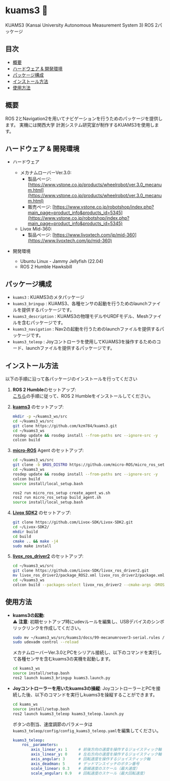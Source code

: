 # kuams3 🤖

KUAMS3 (Kansai University Autonomous Measurement System 3) ROS 2パッケージ

## 目次
<!-- TOC -->

- [概要](#概要)
- [ハードウェア & 開発環境](#ハードウェア--開発環境)
- [パッケージ構成](#パッケージ構成)
- [インストール方法](#インストール方法)
- [使用方法](#使用方法)

<!-- /TOC -->

## 概要
ROS 2とNavigation2を用いてナビゲーションを行うためのパッケージを提供します。
実機には関西大学 計測システム研究室が制作するKUAMS3を使用します。

## ハードウェア & 開発環境
- ハードウェア
    - メカナムローバーVer.3.0:
        - 製品ページ: [https://www.vstone.co.jp/products/wheelrobot/ver.3.0_mecanum.html](https://www.vstone.co.jp/products/wheelrobot/ver.3.0_mecanum.html)
        - 販売ページ: [https://www.vstone.co.jp/robotshop/index.php?main_page=product_info&products_id=5345](https://www.vstone.co.jp/robotshop/index.php?main_page=product_info&products_id=5345)
    - Livox Mid-360:
        - 製品ページ: [https://www.livoxtech.com/jp/mid-360](https://www.livoxtech.com/jp/mid-360)

- 開発環境
    - Ubuntu Linux - Jammy Jellyfish (22.04)
    - ROS 2 Humble Hawksbill

## パッケージ構成
- `kuams3` : KUAMS3のメタパッケージ
- `kuams3_bringup` : KUAMS3、各種センサの起動を行うためのlaunchファイルを提供するパッケージです。
- `kuams3_description` : KUAMS3の物理モデルやURDFモデル、Meshファイルを含むパッケージです。
- `kuams3_navigation` : Nav2の起動を行うためのlaunchファイルを提供するパッケージです。
- `kuams3_teleop` : Joyコントローラを使用してKUAMS3を操作するためのコード、launchファイルを提供するパッケージです。

## インストール方法  
以下の手順に沿って各パッケージのインストールを行ってください  
1. **ROS 2 Humble**のセットアップ:  
   [こちら](https://docs.ros.org/en/humble/Installation.html)の手順に従って、ROS 2 Humbleをインストールしてください。

2. [**kuams3**](https://github.com/kzm784/kuams3) のセットアップ:
   ```bash
   mkdir -p ~/kuams3_ws/src
   cd ~/kuams3_ws/src
   git clone https://github.com/kzm784/kuams3.git
   cd ~/kuams3_ws
   rosdep update && rosdep install --from-paths src --ignore-src -y
   colcon build
    ```

3. [**micro-ROS**](https://micro.ros.org/) Agent のセットアップ:
   ```bash
   cd ~/kuams3_ws/src
   git clone -b $ROS_DISTRO https://github.com/micro-ROS/micro_ros_setup.git
   cd ~/kuams3_ws
   rosdep update && rosdep install --from-paths src --ignore-src -y
   colcon build
   source install/local_setup.bash

   ros2 run micro_ros_setup create_agent_ws.sh
   ros2 run micro_ros_setup build_agent.sh
   source install/local_setup.bash
    ```
5. [**Livox SDK2**](https://github.com/Livox-SDK/Livox-SDK2.git) のセットアップ:
   ```bash
   git clone https://github.com/Livox-SDK/Livox-SDK2.git
   cd ~/Livox-SDK2/
   mkdir build
   cd build
   cmake .. && make -j4
   sudo make install
   ```

4. [**livox_ros_driver2**](https://github.com/Livox-SDK/livox_ros_driver2) のセットアップ:
   ```bash
   cd ~/kuams3_ws/src
   git clone https://github.com/Livox-SDK/livox_ros_driver2.git
   mv livox_ros_driver2/package_ROS2.xml livox_ros_driver2/package.xml
   cd ~/kuams3_ws
   colcon build --packages-select livox_ros_driver2 --cmake-args -DROS_EDITION="ROS2" -DHUMBLE_ROS="humble" --symlink-install
    ```
## 使用方法
- **kuams3の起動**:    
    ⚠️ **注意**: 初期セットアップ時にudevルールを編集し、USBデバイスのシンボリックリンクを作成してください。
    ```bash
    sudo mv ~/kuams3_ws/src/kuams3/docs/99-mecanumrover3-serial.rules /etc/udev/rules.d/
    sudo udevadm control --reload
    ```
    メカナムローバーVer.3.0とPCをシリアル接続し、以下のコマンドを実行して各種センサを含むkuams3の実機を起動します。
    ```bash
    cd kuams3_ws
    source install/setup.bash
    ros2 launch kuams3_bringup kuams3.launch.py
    ```

- **Joyコントローラーを用いたkuams3の操縦**:
    JoyコントローラーとPCを接続した後、以下のコマンドを実行しkuams3を操縦することができます。
    ```bash
    cd kuams_ws
    source install/setup.bash
    ros2 launch kuams3_teleop kuams3_teleop.launch.py
    ```
    ボタンの割当、速度調節のパラメータは`kuams3_teleop/config/config_kuams3_teleop.yaml`を編集してください。
    ```yaml
    kuams3_teleop:
        ros__parameters:
            axis_linear_x: 1     # 前後方向の速度を操作するジョイスティック軸
            axis_linear_y: 0     # 左右方向の速度を操作するジョイスティック軸
            axis_angular: 3      # 回転速度を操作するジョイスティック軸
            axis_deadman: 5      # デッドマンスイッチのボタン番号
            scale_linear: 0.3    # 直線速度のスケール（最大速度）
            scale_angular: 0.9   # 回転速度のスケール（最大回転速度）
    ```


